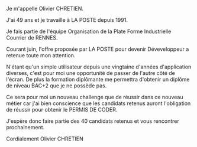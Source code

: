 Je m'appelle Olivier CHRETIEN.

J'ai 49 ans et je travaille à LA POSTE depuis 1991.

Je fais partie de l'équipe Organisation de la Plate Forme Industrielle Courrier de RENNES.

Courant juin, l'offre proposée par LA POSTE pour devenir Déveveloppeur a retenue toute mon attention.

N'étant qu'un simple utilisateur depuis une vingtaine d'années d'application diverses, c'est pour moi une opportunité de passer de l'autre côté de l'écran.
De plus la formation diplômante me permettra d'obtenir un diplôme de niveau BAC+2 que je ne possède pas.

Ce sera pour moi un nouveau challenge que de réussir dans ce nouveau métier car j'ai bien conscience que les candidats retenus auront l'obligation de réussir pour obtenir le PERMIS DE CODER.

J'espère donc faire partie des 40 candidats retenus et vous rencontrer prochainement.

Cordialement
Olivier CHRETIEN


